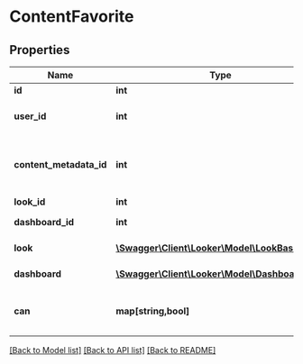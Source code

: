 # ContentFavorite

## Properties
Name | Type | Description | Notes
------------ | ------------- | ------------- | -------------
**id** | **int** | Unique Id | [optional] 
**user_id** | **int** | User Id which owns this ContentFavorite | [optional] 
**content_metadata_id** | **int** | Content Metadata Id associated with this ContentFavorite | [optional] 
**look_id** | **int** | Id of a look | [optional] 
**dashboard_id** | **int** | Id of a dashboard | [optional] 
**look** | [**\Swagger\Client\Looker\Model\LookBasic**](LookBasic.md) | Associated Look | [optional] 
**dashboard** | [**\Swagger\Client\Looker\Model\DashboardBase**](DashboardBase.md) | Associated Dashboard | [optional] 
**can** | **map[string,bool]** | Operations the current user is able to perform on this object | [optional] 

[[Back to Model list]](../README.md#documentation-for-models) [[Back to API list]](../README.md#documentation-for-api-endpoints) [[Back to README]](../README.md)


